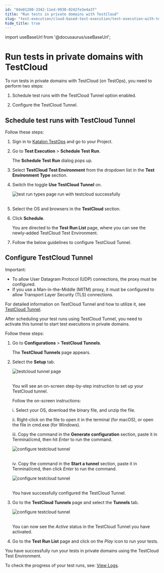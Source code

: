 ```yaml
---
id: "0de01200-3342-11ed-9930-0242fe3e4a3f"
title: "Run tests in private domains with TestCloud"
slug: "test-execution/cloud-based-test-execution/test-execution-with-testcloud/run-tests-in-private-domains-with-testcloud"
hide_title: true
---
```

import useBaseUrl from '@docusaurus/useBaseUrl';


# <a id="concept-1916" class="anchor_top_offset"/><a id="ariaid-title1" class="anchor_top_offset"/>Run tests in private domains with TestCloud

<div xmlns="http://www.w3.org/1999/xhtml" className="p">To run tests in private domains with TestCloud (on TestOps), you need to perform two steps:<ol className="ol"><li className="li"><p className="p">Schedule test runs with the <span className="ph uicontrol">TestCloud Tunnel</span> option enabled.</p></li><li className="li"><p className="p">Configure the TestCloud Tunnel.</p></li></ol></div>

## <a id="id_3" class="anchor_top_offset"/>Schedule test runs with TestCloud Tunnel

<p xmlns="http://www.w3.org/1999/xhtml" className="p">Follow these steps:</p> 
<ol xmlns="http://www.w3.org/1999/xhtml" className="ol"><li className="li">     <p className="p">Sign in to <a className="xref j-external-link" href="https://testops.katalon.io/login" target="_blank">Katalon         TestOps</a> and go to your Project.</p>   </li><li className="li">     <p className="p">Go to <strong className="ph b">Test Execution</strong> &gt; <strong className="ph b">Schedule Test         Run</strong>.</p>     <p className="p">The <strong className="ph b">Schedule Test Run</strong> dialog pops up.</p>   </li><li className="li">     <p className="p">Select <strong className="ph b">TestCloud Test Environment</strong> from the       dropdown list in the <strong className="ph b">Test Environment Type</strong>       section.</p>   </li><li className="li">     <p className="p">Switch the toggle <strong className="ph b">Use TestCloud Tunnel</strong> on.</p>     <p className="p">       <img className="image" src={useBaseUrl("https://github.com/katalon-studio/docs-images/raw/master/katalon-testcloud/testops-integration/private-domains/beta-switch-testcloud-tunnel-on.png")} width={700} alt="test run types page run with testcloud successfully" /><br /><br />     </p>   </li><li className="li">     <p className="p">Select the OS and browsers in the <strong className="ph b">TestCloud</strong>       section.</p>   </li><li className="li">     <p className="p">Click <strong className="ph b">Schedule</strong>.</p>     <p className="p">You are directed to the <strong className="ph b">Test Run List</strong> page,       where you can see the newly-added TestCloud Test Environment.</p>   </li><li className="li">     <p className="p">Follow the below guidelines to configure TestCloud Tunnel.</p>   </li></ol> 

## <a id="id_4" class="anchor_top_offset"/>Configure TestCloud Tunnel

<div xmlns="http://www.w3.org/1999/xhtml" className="note important note_important"><span className="note__title">Important:</span> 
  <ul className="ul"><li className="li">To allow User Datagram Protocol (UDP) connections, the proxy
      must be configured.</li><li className="li">If you use a Man-in-the-Middle (MITM) proxy, it must be
      configured to allow Transport Layer Security (TLS)
      connections.</li></ul>
  <p className="p">For detailed information on TestCloud Tunnel and how to utilize
    it, see <a className="xref" href="/docs/test-execution/cloud-based-test-execution/test-execution-with-testcloud/testcloud-tunnel">TestCloud
      Tunnel</a>.</p>
</div>
<p xmlns="http://www.w3.org/1999/xhtml" className="p">After scheduling your test runs using TestCloud Tunnel, you need   to activate this tunnel to start test executions in private   domains.</p> 
<p xmlns="http://www.w3.org/1999/xhtml" className="p">Follow these steps:</p> 
<ol xmlns="http://www.w3.org/1999/xhtml" className="ol"><li className="li">     <p className="p">Go to <strong className="ph b">Configurations</strong> &gt; <strong className="ph b">TestCloud         Tunnels</strong>.</p>     <p className="p">The <strong className="ph b">TestCloud Tunnels</strong> page appears.</p>   </li><li className="li">     <p className="p">Select the <strong className="ph b">Setup</strong> tab.</p>     <p className="p">       <img className="image" src={useBaseUrl("https://github.com/katalon-studio/docs-images/raw/master/katalon-testcloud/testops-integration/private-domains/beta-activate-tescloud-tunnel-in-kt-configuration.png")} width={700} alt="testcloud tunnel page" /><br /><br />     </p>     <p className="p">You will see an on-screen step-by-step instruction to set up       your TestCloud tunnel.</p>     <p className="p">Follow the on-screen instructions:</p>     <p className="p">i. Select your OS, download the binary file, and unzip the       file.</p>     <p className="p">ii. Right-click on the file to open it in the terminal (for       macOS), or open the file in cmd.exe (for Windows).</p>     <p className="p">iii. Copy the command in the <strong className="ph b">Generate         configuration</strong> section, paste it in Terminal/cmd, then hit       <em className="ph i">Enter</em> to run the command.</p>     <p className="p">       <img className="image" src={useBaseUrl("https://github.com/katalon-studio/docs-images/raw/master/katalon-testcloud/testops-integration/private-domains/beta-open-termina-for-configuring-testcloud-tunnel.png")} width={700} alt="configure testcloud tunnel" /><br /><br />     </p>     <p className="p">iv. Copy the command in the <strong className="ph b">Start a tunnel</strong>       section, paste it in Terminal/cmd, then click <em className="ph i">Enter</em> to run       the command.</p>     <p className="p">       <img className="image" src={useBaseUrl("https://github.com/katalon-studio/docs-images/raw/master/katalon-testcloud/testops-integration/private-domains/beta-open-termina-for-starting-testcloud-tunnel.png")} width={700} alt="configure testcloud tunnel" /><br /><br />     </p>     <p className="p">You have successfully configured the TestCloud Tunnel.</p>   </li><li className="li">     <p className="p">Go to the <strong className="ph b">TestCloud Tunnels</strong> page and select the       <strong className="ph b">Tunnels</strong> tab.</p>     <p className="p">       <img className="image" src={useBaseUrl("https://github.com/katalon-studio/docs-images/raw/master/katalon-testcloud/testops-integration/private-domains/beta-testcloud-tunnel-active.png")} width={700} alt="configure testcloud tunnel" /><br /><br />     </p>     <p className="p">You can now see the <em className="ph i">Active</em> status in the TestCloud       Tunnel you have activated.</p>   </li><li className="li">     <p className="p">Go to the <strong className="ph b">Test Run List</strong> page and click on the       <em className="ph i">Play</em> icon to run your tests.</p>   </li></ol> 
<p xmlns="http://www.w3.org/1999/xhtml" className="p">You have successfully run your tests in private domains using   the TestCloud Test Environment.</p> 
<p xmlns="http://www.w3.org/1999/xhtml" className="p">To check the progress of your test runs, see: <a className="xref" href="/docs/reports-and-analytics/reports/view-test-reports/view-test-reports-in-katalon-testops/view-test-results-and-execution-logs-in-katalon-testops">View     Logs</a>.</p> 
